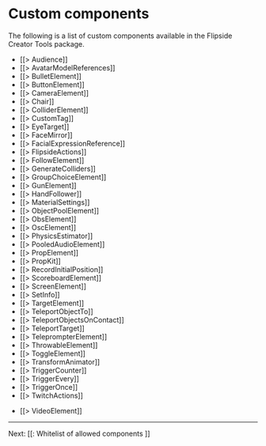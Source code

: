# Custom components

The following is a list of custom components available in the Flipside Creator Tools package.

* [[> Audience]]
* [[> AvatarModelReferences]]
* [[> BulletElement]]
* [[> ButtonElement]]
* [[> CameraElement]]
* [[> Chair]]
* [[> ColliderElement]]
* [[> CustomTag]]
* [[> EyeTarget]]
* [[> FaceMirror]]
* [[> FacialExpressionReference]]
* [[> FlipsideActions]]
* [[> FollowElement]]
* [[> GenerateColliders]]
* [[> GroupChoiceElement]]
* [[> GunElement]]
* [[> HandFollower]]
* [[> MaterialSettings]]
* [[> ObjectPoolElement]]
* [[> ObsElement]]
* [[> OscElement]]
* [[> PhysicsEstimator]]
* [[> PooledAudioElement]]
* [[> PropElement]]
* [[> PropKit]]
* [[> RecordInitialPosition]]
* [[> ScoreboardElement]]
* [[> ScreenElement]]
* [[> SetInfo]]
* [[> TargetElement]]
* [[> TeleportObjectTo]]
* [[> TeleportObjectsOnContact]]
* [[> TeleportTarget]]
* [[> TeleprompterElement]]
* [[> ThrowableElement]]
* [[> ToggleElement]]
* [[> TransformAnimator]]
* [[> TriggerCounter]]
* [[> TriggerEvery]]
* [[> TriggerOnce]]
* [[> TwitchActions]]
<!-- * [[> Vehicle]] -->
* [[> VideoElement]]

---

Next: [[: Whitelist of allowed components ]]
